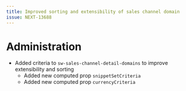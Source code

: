```yaml
---
title: Improved sorting and extensibility of sales channel domain
issue: NEXT-13688
---
```

# Administration
* Added criteria to `sw-sales-channel-detail-domains` to improve extensibility and sorting
    * Added new computed prop `snippetSetCriteria`
    * Added new computed prop `currencyCriteria`
